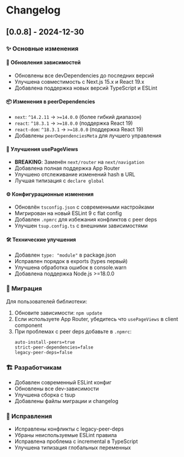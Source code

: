 # Changelog

## [0.0.8] - 2024-12-30

### ✨ Основные изменения

#### 🔧 Обновления зависимостей
- Обновлены все devDependencies до последних версий
- Улучшена совместимость с Next.js 15.x и React 19.x
- Добавлена поддержка новых версий TypeScript и ESLint

#### 📦 Изменения в peerDependencies
- `next`: `^14.2.11` → `>=14.0.0` (более гибкий диапазон)
- `react`: `^18.3.1` → `>=18.0.0` (поддержка React 19)
- `react-dom`: `^18.3.1` → `>=18.0.0` (поддержка React 19)
- Добавлены `peerDependenciesMeta` для лучшего управления

#### 🚀 Улучшения usePageViews
- **BREAKING**: Заменён `next/router` на `next/navigation`
- Добавлена полная поддержка App Router
- Улучшено отслеживание изменений hash в URL
- Лучшая типизация с `declare global`

#### ⚙️ Конфигурационные изменения
- Обновлён `tsconfig.json` с современными настройками
- Мигрирован на новый ESLint 9 с flat config
- Добавлен `.npmrc` для избежания конфликтов с peer deps
- Улучшен `tsup.config.ts` с внешними зависимостями

#### 🛠️ Технические улучшения
- Добавлен `type: "module"` в package.json
- Исправлен порядок в exports (types первый)
- Улучшена обработка ошибок в console.warn
- Добавлена поддержка Node.js >=18.0.0

### 📝 Миграция

Для пользователей библиотеки:
1. Обновите зависимости: `npm update`
2. Если используете App Router, убедитесь что `usePageViews` в client component
3. При проблемах с peer deps добавьте в `.npmrc`:
   ```
   auto-install-peers=true
   strict-peer-dependencies=false
   legacy-peer-deps=false
   ```

### 🏗️ Разработчикам
- Добавлен современный ESLint конфиг
- Обновлены все dev-зависимости
- Улучшена сборка с tsup
- Добавлены файлы миграции и changelog

### 🐛 Исправления
- Исправлены конфликты с legacy-peer-deps
- Убраны неиспользуемые ESLint правила
- Исправлена проблема с incremental в TypeScript
- Улучшена типизация глобальных переменных 